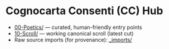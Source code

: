# Cognocarta Consenti (CC) Hub

- [00-Poetics/](00-Poetics/) — curated, human-friendly entry points
- [10-Scroll/](10-Scroll/) — working canonical scroll (latest cut)
- Raw source imports (for provenance): [_imports/](./_imports/)